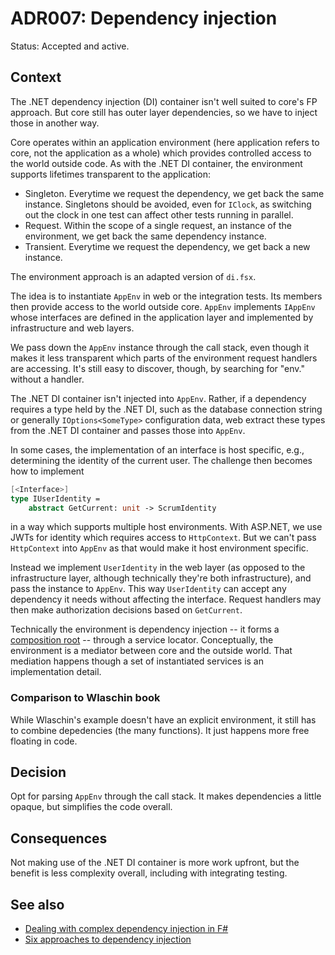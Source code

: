 # ADR007: Dependency injection

Status: Accepted and active.

## Context

The .NET dependency injection (DI) container isn't well suited to core's FP
approach. But core still has outer layer dependencies, so we have to inject
those in another way.

Core operates within an application environment (here application refers to
core, not the application as a whole) which provides controlled access to the
world outside code. As with the .NET DI container, the environment supports
lifetimes transparent to the application:

- Singleton. Everytime we request the dependency, we get back the same instance.
  Singletons should be avoided, even for `IClock`, as switching out the clock in
  one test can affect other tests running in parallel.
- Request. Within the scope of a single request, an instance of the environment,
  we get back the same dependency instance.
- Transient. Everytime we request the dependency, we get back a new instance.

The environment approach is an adapted version of `di.fsx`.

The idea is to instantiate `AppEnv` in web or the integration tests. Its members
then provide access to the world outside core. `AppEnv` implements `IAppEnv`
whose interfaces are defined in the application layer and implemented by
infrastructure and web layers.

We pass down the `AppEnv` instance through the call stack, even though it makes
it less transparent which parts of the environment request handlers are
accessing. It's still easy to discover, though, by searching for "env." without
a handler.

The .NET DI container isn't injected into `AppEnv`. Rather, if a dependency
requires a type held by the .NET DI, such as the database connection string or
generally `IOptions<SomeType>` configuration data, web extract these types from
the .NET DI container and passes those into `AppEnv`.

In some cases, the implementation of an interface is host specific, e.g.,
determining the identity of the current user. The challenge then becomes how to
implement

```fsharp
[<Interface>]
type IUserIdentity =
    abstract GetCurrent: unit -> ScrumIdentity

```

in a way which supports multiple host environments. With ASP.NET, we use JWTs
for identity which requires access to `HttpContext`. But we can't pass
`HttpContext` into `AppEnv` as that would make it host environment specific.

Instead we implement `UserIdentity` in the web layer (as opposed to the
infrastructure layer, although technically they're both infrastructure), and
pass the instance to `AppEnv`. This way `UserIdentity` can accept any dependency
it needs without affecting the interface. Request handlers may then make
authorization decisions based on `GetCurrent`.

Technically the environment is dependency injection -- it forms a [composition
root](https://blog.ploeh.dk/2011/07/28/CompositionRoot) -- through a service
locator. Conceptually, the environment is a mediator between core and the
outside world. That mediation happens though a set of instantiated services is
an implementation detail.

### Comparison to Wlaschin book

While Wlaschin's example doesn't have an explicit environment, it still has to
combine depedencies (the many functions). It just happens more free floating in
code.

## Decision

Opt for parsing `AppEnv` through the call stack. It makes dependencies a little
opaque, but simplifies the code overall.

## Consequences

Not making use of the .NET DI container is more work upfront, but the benefit is
less complexity overall, including with integrating testing.

## See also

- [Dealing with complex dependency injection in F#](https://www.bartoszsypytkowski.com/dealing-with-complex-dependency-injection-in-f)
- [Six approaches to dependency injection](https://fsharpforfunandprofit.com/posts/dependencies)